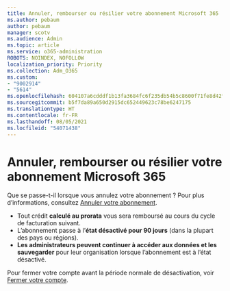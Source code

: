 ```yaml
---
title: Annuler, rembourser ou résilier votre abonnement Microsoft 365
ms.author: pebaum
author: pebaum
manager: scotv
ms.audience: Admin
ms.topic: article
ms.service: o365-administration
ROBOTS: NOINDEX, NOFOLLOW
localization_priority: Priority
ms.collection: Adm_O365
ms.custom:
- "9002914"
- "5614"
ms.openlocfilehash: 604107a6cdddf1b13fa3684fc6f235db54b5c8600f71fe8d42f26ee179abfe6e
ms.sourcegitcommit: b5f7da89a650d2915dc652449623c78be6247175
ms.translationtype: HT
ms.contentlocale: fr-FR
ms.lasthandoff: 08/05/2021
ms.locfileid: "54071438"
---
```

# <a name="cancelrefundclose-your-microsoft-365-subscription"></a>Annuler, rembourser ou résilier votre abonnement Microsoft 365

Que se passe-t-il lorsque vous annulez votre abonnement ? Pour plus d’informations, consultez [Annuler votre abonnement](https://docs.microsoft.com/microsoft-365/commerce/subscriptions/cancel-your-subscription?view=o365-worldwide).

- Tout crédit **calculé au prorata** vous sera remboursé au cours du cycle de facturation suivant.
- L’abonnement passe à l’**état désactivé pour 90 jours** (dans la plupart des pays ou régions).
- **Les administrateurs peuvent continuer à accéder aux données et les sauvegarder** pour leur organisation lorsque l’abonnement est à l’état désactivé.

Pour fermer votre compte avant la période normale de désactivation, voir [Fermer votre compte](https://docs.microsoft.com/microsoft-365/commerce/close-your-account?view=o365-worldwide).
